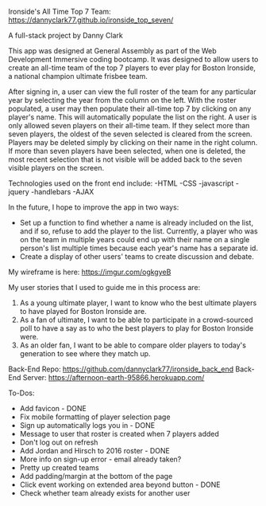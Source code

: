 Ironside's All Time Top 7 Team: https://dannyclark77.github.io/ironside_top_seven/

A full-stack project by Danny Clark

This app was designed at General Assembly as part of the Web Development
Immersive coding bootcamp. It was designed to allow users to create an
all-time team of the top 7 players to ever play for Boston Ironside, a
national champion ultimate frisbee team.

After signing in, a user can view the full roster of the team for any particular
year by selecting the year from the column on the left. With the roster
populated, a user may then populate their all-time top 7 by clicking on any
player's name. This will automatically populate the list on the right. A user
is only allowed seven players on their all-time team. If they select more than
seven players, the oldest of the seven selected is cleared from the screen.
Players may be deleted simply by clicking on their name in the right column.
If more than seven players have been selected, when one is deleted, the most
recent selection that is not visible will be added back to the seven visible
players on the screen.

Technologies used on the front end include:
-HTML
-CSS
-javascript
-jquery
-handlebars
-AJAX

In the future, I hope to improve the app in two ways:
- Set up a function to find whether a name is already included on the list, and
if so, refuse to add the player to the list. Currently, a player who was on
the team in multiple years could end up with their name on a single person's
list multiple times because each year's name has a separate id.
- Create a display of other users' teams to create discussion and debate.

My wireframe is here: https://imgur.com/ogkgyeB

My user stories that I used to guide me in this process are:
1. As a young ultimate player, I want to know who the best ultimate players to
have played for Boston Ironside are.
2. As a fan of ultimate, I want to be able to participate in a crowd-sourced
poll to have a say as to who the best players to play for Boston Ironside were.
3. As an older fan, I want to be able to compare older players to today's
generation to see where they match up.

Back-End Repo: https://github.com/dannyclark77/ironside_back_end
Back-End Server: https://afternoon-earth-95866.herokuapp.com/


To-Dos:
- Add favicon - DONE
- Fix mobile formatting of player selection page
- Sign up automatically logs you in - DONE
- Message to user that roster is created when 7 players added
- Don't log out on refresh
- Add Jordan and Hirsch to 2016 roster - DONE
- More info on sign-up error - email already taken?
- Pretty up created teams
- Add padding/margin at the bottom of the page
- Click event working on extended area beyond button - DONE
- Check whether team already exists for another user
